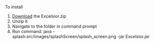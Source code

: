 To install
1. <a href="Excelsior.zip" download>Download</a> the Excelsior.zip
2. Unzip it
3. Navigate to the folder in command prompt
4. Run command: java -splash:src/images/splashScreen/splash_screen.png -jar Excelsior.jar


